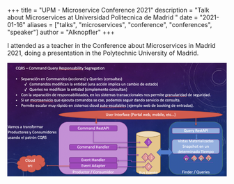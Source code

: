 
+++
title = "UPM - Microservice Conference 2021"
description = "Talk about Microservices at Universidad Politecnica de Madrid "
date = "2021-01-16"
aliases = ["talks", "microservices", "conference", "conferences", "speaker"]
author = "Alknopfler"
+++

I attended as a teacher in the Conference about Microservices in Madrid 2021, doing a presentation in the Polytechnic University of Madrid.

[![UPM University - Microservice Conference](images/image.png)](https://docs.google.com/presentation/d/13cCb9WhF0SSKeLMYuFdBy8wSW8y-QsQINbAAa5kchH0/edit?usp=sharing)
